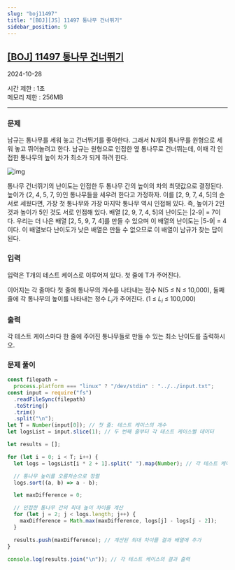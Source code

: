 ```yaml
---
slug: "boj11497"
title: "[BOJ][JS] 11497 통나무 건너뛰기"
sidebar_position: 9
---
```


## [[BOJ] 11497 통나무 건너뛰기](https://www.acmicpc.net/problem/11497)

2024-10-28

시간 제한 : 1초  
메모리 제한 : 256MB

---

### 문제

남규는 통나무를 세워 놓고 건너뛰기를 좋아한다. 그래서 N개의 통나무를 원형으로 세워 놓고 뛰어놀려고 한다. 남규는 원형으로 인접한 옆 통나무로 건너뛰는데, 이때 각 인접한 통나무의 높이 차가 최소가 되게 하려 한다.

![img](https://onlinejudgeimages.s3-ap-northeast-1.amazonaws.com/problem/11497/1.png)

통나무 건너뛰기의 난이도는 인접한 두 통나무 간의 높이의 차의 최댓값으로 결정된다. 높이가 {2, 4, 5, 7, 9}인 통나무들을 세우려 한다고 가정하자. 이를 [2, 9, 7, 4, 5]의 순서로 세웠다면, 가장 첫 통나무와 가장 마지막 통나무 역시 인접해 있다. 즉, 높이가 2인 것과 높이가 5인 것도 서로 인접해 있다. 배열 [2, 9, 7, 4, 5]의 난이도는 |2-9| = 7이다. 우리는 더 나은 배열 [2, 5, 9, 7, 4]를 만들 수 있으며 이 배열의 난이도는 |5-9| = 4이다. 이 배열보다 난이도가 낮은 배열은 만들 수 없으므로 이 배열이 남규가 찾는 답이 된다.

### 입력

입력은 T개의 테스트 케이스로 이루어져 있다. 첫 줄에 T가 주어진다.

이어지는 각 줄마다 첫 줄에 통나무의 개수를 나타내는 정수 N(5 ≤ N ≤ 10,000), 둘째 줄에 각 통나무의 높이를 나타내는 정수 $L_i$가 주어진다. (1 ≤ $L_i$ ≤ 100,000)

### 출력

각 테스트 케이스마다 한 줄에 주어진 통나무들로 만들 수 있는 최소 난이도를 출력하시오.

### 문제 풀이

```js
const filepath =
  process.platform === "linux" ? "/dev/stdin" : "../../input.txt";
const input = require("fs")
  .readFileSync(filepath)
  .toString()
  .trim()
  .split("\n");
let T = Number(input[0]); // 첫 줄: 테스트 케이스의 개수
let logsList = input.slice(1); // 두 번째 줄부터 각 테스트 케이스별 데이터

let results = [];

for (let i = 0; i < T; i++) {
  let logs = logsList[i * 2 + 1].split(" ").map(Number); // 각 테스트 케이스의 통나무 높이 배열

  // 통나무 높이를 오름차순으로 정렬
  logs.sort((a, b) => a - b);

  let maxDifference = 0;

  // 인접한 통나무 간의 최대 높이 차이를 계산
  for (let j = 2; j < logs.length; j++) {
    maxDifference = Math.max(maxDifference, logs[j] - logs[j - 2]);
  }

  results.push(maxDifference); // 계산된 최대 차이를 결과 배열에 추가
}

console.log(results.join("\n")); // 각 테스트 케이스의 결과 출력
```

